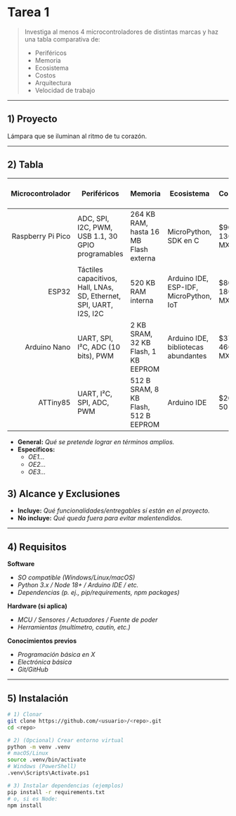 # Tarea 1

> Investiga al menos 4 microcontroladores de distintas marcas y haz una tabla comparativa de:  
> - Periféricos  
> - Memoria  
> - Ecosistema  
> - Costos  
> - Arquitectura  
> - Velocidad de trabajo

---

## 1) Proyecto

Lámpara que se iluminan al ritmo de tu corazón. 



---

## 2) Tabla

| Microcontrolador | Periféricos                                                                 | Memoria                                    | Ecosistema                           | Costos       | Arquitectura                           | Velocidad de trabajo |
|-----------------:|------------------------------------------------------------------------------|--------------------------------------------|---------------------------------------|--------------|-----------------------------------------|----------------------|
| Raspberry Pi Pico | ADC, SPI, I2C, PWM, USB 1.1, 30 GPIO programables                           | 264 KB RAM, hasta 16 MB Flash externa      | MicroPython, SDK en C                 | $90–130 MX   | ARM Cortex-M0+ 32 bits, doble núcleo    | 133 MHz              |
| ESP32            | Táctiles capacitivos, Hall, LNAs, SD, Ethernet, SPI, UART, I2S, I2C          | 520 KB RAM interna                         | Arduino IDE, ESP-IDF, MicroPython, IoT | $80–180 MX   | Harvard, 32 bits                        | 240 MHz              |
| Arduino Nano     | UART, SPI, I²C, ADC (10 bits), PWM                                           | 2 KB SRAM, 32 KB Flash, 1 KB EEPROM        | Arduino IDE, bibliotecas abundantes    | $370–460 MX  | AVR ATmega328P, 8 bits                  | 16 MHz               |
| ATTiny85         | UART, I²C, SPI, ADC, PWM                                                     | 512 B SRAM, 8 KB Flash, 512 B EEPROM       | Arduino IDE                           | $20–50 MX    | AVR 8 bits                              | 8–20 MHz             |


- **General:** _Qué se pretende lograr en términos amplios._
- **Específicos:**
  - _OE1…_
  - _OE2…_
  - _OE3…_

## 3) Alcance y Exclusiones

- **Incluye:** _Qué funcionalidades/entregables sí están en el proyecto._
- **No incluye:** _Qué queda fuera para evitar malentendidos._

---

## 4) Requisitos

**Software**
- _SO compatible (Windows/Linux/macOS)_
- _Python 3.x / Node 18+ / Arduino IDE / etc._
- _Dependencias (p. ej., pip/requirements, npm packages)_

**Hardware (si aplica)**
- _MCU / Sensores / Actuadores / Fuente de poder_
- _Herramientas (multímetro, cautín, etc.)_

**Conocimientos previos**
- _Programación básica en X_
- _Electrónica básica_
- _Git/GitHub_

---

## 5) Instalación

```bash
# 1) Clonar
git clone https://github.com/<usuario>/<repo>.git
cd <repo>

# 2) (Opcional) Crear entorno virtual
python -m venv .venv
# macOS/Linux
source .venv/bin/activate
# Windows (PowerShell)
.venv\Scripts\Activate.ps1

# 3) Instalar dependencias (ejemplos)
pip install -r requirements.txt
# o, si es Node:
npm install


```